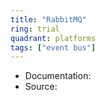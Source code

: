 ```yaml
---
title: "RabbitMQ"
ring: trial
quadrant: platforms
tags: ["event bus"]
--- 
```


- Documentation: 
- Source: 
